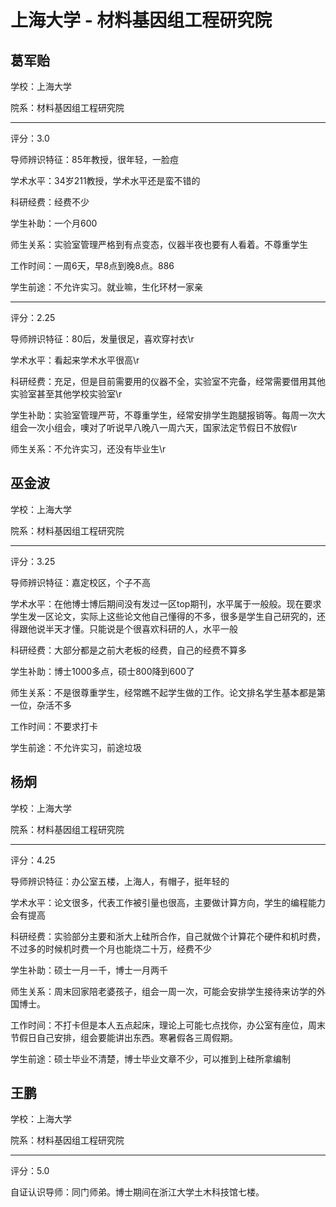 # 上海大学 - 材料基因组工程研究院

## 葛军贻

学校：上海大学

院系：材料基因组工程研究院

* * *

评分：3.0

导师辨识特征：85年教授，很年轻，一脸痘

学术水平：34岁211教授，学术水平还是蛮不错的

科研经费：经费不少

学生补助：一个月600

师生关系：实验室管理严格到有点变态，仪器半夜也要有人看着。不尊重学生

工作时间：一周6天，早8点到晚8点。886

学生前途：不允许实习。就业嘛，生化环材一家亲

* * *

评分：2.25

导师辨识特征：80后，发量很足，喜欢穿衬衣\r

学术水平：看起来学术水平很高\r

科研经费：充足，但是目前需要用的仪器不全，实验室不完备，经常需要借用其他实验室甚至其他学校实验室\r

学生补助：实验室管理严苛，不尊重学生，经常安排学生跑腿报销等。每周一次大组会一次小组会，噢对了听说早八晚八一周六天，国家法定节假日不放假\r

师生关系：不允许实习，还没有毕业生\r

## 巫金波

学校：上海大学

院系：材料基因组工程研究院

* * *

评分：3.25

导师辨识特征：嘉定校区，个子不高

学术水平：在他博士博后期间没有发过一区top期刊，水平属于一般般。现在要求学生发一区论文，实际上这些论文他自己懂得的不多，很多是学生自己研究的，还得跟他说半天才懂。只能说是个很喜欢科研的人，水平一般

科研经费：大部分都是之前大老板的经费，自己的经费不算多

学生补助：博士1000多点，硕士800降到600了

师生关系：不是很尊重学生，经常瞧不起学生做的工作。论文排名学生基本都是第一位，杂活不多

工作时间：不要求打卡

学生前途：不允许实习，前途垃圾

## 杨炯

学校：上海大学

院系：材料基因组工程研究院

* * *

评分：4.25

导师辨识特征：办公室五楼，上海人，有帽子，挺年轻的

学术水平：论文很多，代表工作被引量也很高，主要做计算方向，学生的编程能力会有提高

科研经费：实验部分主要和浙大上硅所合作，自己就做个计算花个硬件和机时费，不过多的时候机时费一个月也能烧二十万，经费不少

学生补助：硕士一月一千，博士一月两千

师生关系：周末回家陪老婆孩子，组会一周一次，可能会安排学生接待来访学的外国博士。

工作时间：不打卡但是本人五点起床，理论上可能七点找你，办公室有座位，周末节假日自己安排，组会要能讲出东西。寒暑假各三周假期。

学生前途：硕士毕业不清楚，博士毕业文章不少，可以推到上硅所拿编制

## 王鹏

学校：上海大学

院系：材料基因组工程研究院

* * *

评分：5.0

自证认识导师：同门师弟。博士期间在浙江大学土木科技馆七楼。